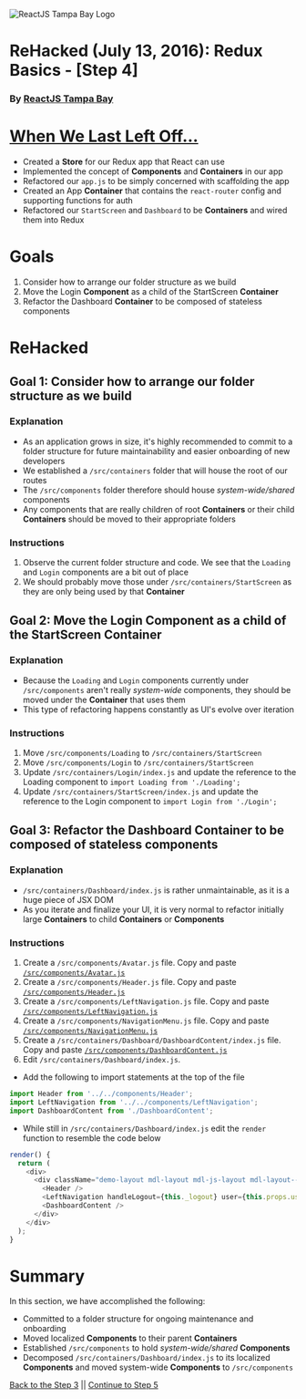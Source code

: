 ![ReactJS Tampa Bay Logo](https://avatars2.githubusercontent.com/u/18738421?v=3&s=200)

# ReHacked (July 13, 2016): Redux Basics - [Step 4]
### By [ReactJS Tampa Bay](http://www.meetup.com/ReactJS-Tampa-Bay/)

# [When We Last Left Off...](https://github.com/reactjstampabay/rehacked-redux-basics/compare/step-2...step-3)

* Created a **Store** for our Redux app that React can use
* Implemented the concept of **Components** and **Containers** in our app
* Refactored our `app.js` to be simply concerned with scaffolding the app
* Created an App **Container** that contains the `react-router` config and supporting functions for auth
* Refactored our `StartScreen` and `Dashboard` to be **Containers** and wired them into Redux

# Goals

1. Consider how to arrange our folder structure as we build
1. Move the Login **Component** as a child of the StartScreen **Container**
1. Refactor the Dashboard **Container** to be composed of stateless components

# ReHacked

## Goal 1: Consider how to arrange our folder structure as we build

### Explanation

* As an application grows in size, it's highly recommended to commit to a folder structure for future maintainability and easier onboarding of new developers
* We established a `/src/containers` folder that will house the root of our routes
* The `/src/components` folder therefore should house _system-wide/shared_ components
* Any components that are really children of root **Containers** or their child **Containers** should be moved to their appropriate folders

### Instructions

1. Observe the current folder structure and code.  We see that the `Loading` and `Login` components are a bit out of place
2. We should probably move those under `/src/containers/StartScreen` as they are only being used by that **Container**

## Goal 2: Move the Login **Component** as a child of the StartScreen **Container**

### Explanation

* Because the `Loading` and `Login` components currently under `/src/components` aren't really _system-wide_ components, they should be moved under the **Container** that uses them
* This type of refactoring happens constantly as UI's evolve over iteration

### Instructions

1. Move `/src/components/Loading` to `/src/containers/StartScreen`
2. Move `/src/components/Login` to `/src/containers/StartScreen`
3. Update `/src/containers/Login/index.js` and update the reference to the Loading component to `import Loading from './Loading';`
4. Update `/src/containers/StartScreen/index.js` and update the reference to the Login component to `import Login from './Login';`

## Goal 3: Refactor the Dashboard **Container** to be composed of stateless components

### Explanation

* `/src/containers/Dashboard/index.js` is rather unmaintainable, as it is a huge piece of JSX DOM
* As you iterate and finalize your UI, it is very normal to refactor initially large **Containers** to child **Containers** or **Components**

### Instructions

1. Create a `/src/components/Avatar.js` file. Copy and paste [`/src/components/Avatar.js`](https://raw.githubusercontent.com/reactjstampabay/rehacked-redux-basics/b71a03f8aac842a6804e7b11aecb83b26765b2a3/src/components/Avatar.js)
1. Create a `/src/components/Header.js` file. Copy and paste [`/src/components/Header.js`](https://raw.githubusercontent.com/reactjstampabay/rehacked-redux-basics/b71a03f8aac842a6804e7b11aecb83b26765b2a3/src/components/Header.js)
1. Create a `/src/components/LeftNavigation.js` file. Copy and paste [`/src/components/LeftNavigation.js`](https://raw.githubusercontent.com/reactjstampabay/rehacked-redux-basics/b71a03f8aac842a6804e7b11aecb83b26765b2a3/src/components/LeftNavigation.js)
1. Create a `/src/components/NavigationMenu.js` file. Copy and paste [`/src/components/NavigationMenu.js`](https://raw.githubusercontent.com/reactjstampabay/rehacked-redux-basics/b71a03f8aac842a6804e7b11aecb83b26765b2a3/src/components/NavigationMenu.js)
1. Create a `/src/containers/Dashboard/DashboardContent/index.js` file. Copy and paste [`/src/components/DashboardContent.js`](https://raw.githubusercontent.com/reactjstampabay/rehacked-redux-basics/b71a03f8aac842a6804e7b11aecb83b26765b2a3/src/containers/Dashboard/DashboardContent/index.js)
1. Edit `/src/containers/Dashboard/index.js`.  
  * Add the following to import statements at the top of the file
  ```javascript
  import Header from '../../components/Header';
  import LeftNavigation from '../../components/LeftNavigation';
  import DashboardContent from './DashboardContent';
  ```
  * While still in `/src/containers/Dashboard/index.js` edit the `render` function to resemble the code below
  ```javascript
  render() {
    return (
      <div>
        <div className="demo-layout mdl-layout mdl-js-layout mdl-layout--fixed-drawer mdl-layout--fixed-header">
          <Header />
          <LeftNavigation handleLogout={this._logout} user={this.props.user} />
          <DashboardContent />
        </div>
      </div>
    );
  }
  ```

# Summary

In this section, we have accomplished the following:

* Committed to a folder structure for ongoing maintenance and onboarding
* Moved localized **Components** to their parent **Containers**
* Established `/src/components` to hold _system-wide/shared_ **Components**
* Decomposed `/src/containers/Dashboard/index.js` to its localized **Components** and moved system-wide **Components** to `/src/components`

[Back to the Step 3](https://github.com/reactjstampabay/rehacked-redux-basics/tree/step-3) || [Continue to Step 5](https://github.com/reactjstampabay/rehacked-redux-basics/tree/step-5)
